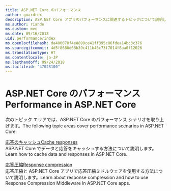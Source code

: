 ```yaml
---
title: ASP.NET Core のパフォーマンス
author: guardrex
description: ASP.NET Core アプリのパフォーマンスに関連するトピックについて説明します。
ms.author: riande
ms.custom: mvc
ms.date: 09/16/2018
uid: performance/index
ms.openlocfilehash: da400078f4e8899ce41ff395c86fdea14bc3c376
ms.sourcegitcommit: 4d5f8680d68b39c411b46c73f7014f8aa0f12026
ms.translationtype: HT
ms.contentlocale: ja-JP
ms.lasthandoff: 09/24/2018
ms.locfileid: "47028100"
---
```

# <a name="performance-in-aspnet-core"></a><span data-ttu-id="cdbed-103">ASP.NET Core のパフォーマンス</span><span class="sxs-lookup"><span data-stu-id="cdbed-103">Performance in ASP.NET Core</span></span>

<span data-ttu-id="cdbed-104">次のトピック エリアでは、ASP.NET Core のパフォーマンス シナリオを取り上げます。</span><span class="sxs-lookup"><span data-stu-id="cdbed-104">The following topic areas cover performance scenarios in ASP.NET Core:</span></span>

[<span data-ttu-id="cdbed-105">応答のキャッシュ</span><span class="sxs-lookup"><span data-stu-id="cdbed-105">Cache responses</span></span>](xref:performance/caching/index)  
<span data-ttu-id="cdbed-106">ASP.NET Core でデータと応答をキャッシュする方法について説明します。</span><span class="sxs-lookup"><span data-stu-id="cdbed-106">Learn how to cache data and responses in ASP.NET Core.</span></span>

[<span data-ttu-id="cdbed-107">応答圧縮</span><span class="sxs-lookup"><span data-stu-id="cdbed-107">Response compression</span></span>](xref:performance/response-compression)  
<span data-ttu-id="cdbed-108">応答圧縮と ASP.NET Core アプリで応答圧縮ミドルウェアを使用する方法について説明します。</span><span class="sxs-lookup"><span data-stu-id="cdbed-108">Learn about response compression and how to use Response Compression Middleware in ASP.NET Core apps.</span></span>
